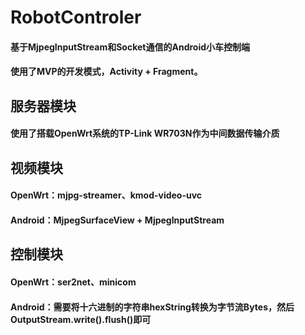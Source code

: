 # RobotControler
<h4>基于MjpegInputStream和Socket通信的Android小车控制端</h4>
<h4>使用了MVP的开发模式，Activity + Fragment。</h4>
<h2>服务器模块</h2>
<h4>使用了搭载OpenWrt系统的TP-Link WR703N作为中间数据传输介质</h4>
<h2>视频模块</h2>
<h4>OpenWrt：mjpg-streamer、kmod-video-uvc</h4>
<h4>Android：MjpegSurfaceView + MjpegInputStream</h4>
<h2>控制模块</h2>
<h4>OpenWrt：ser2net、minicom</h4>
<h4>Android：需要将十六进制的字符串hexString转换为字节流Bytes，然后OutputStream.write().flush()即可</h4>
